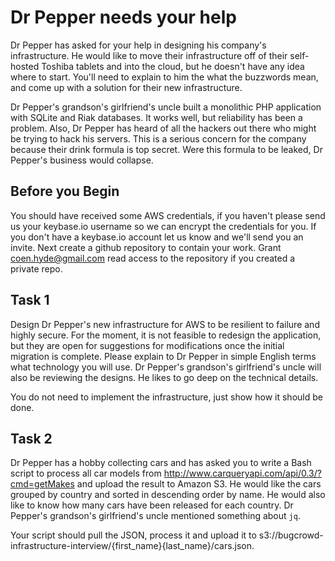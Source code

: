 Dr Pepper needs your help
=========================

Dr Pepper has asked for your help in designing his company's infrastructure. He would like to move their infrastructure off of their self-hosted Toshiba tablets and into the cloud, but he doesn't have any idea where to start. You'll need to explain to him the what the buzzwords mean, and come up with a solution for their new infrastructure.

Dr Pepper's grandson's girlfriend's uncle built a monolithic PHP application with SQLite and Riak databases. It works well, but reliability has been a problem. Also, Dr Pepper has heard of all the hackers out there who might be trying to hack his servers. This is a serious concern for the company because their drink formula is top secret. Were this formula to be leaked, Dr Pepper's business would collapse.

Before you Begin
----------------

You should have received some AWS credentials, if you haven't please send us your keybase.io username so we can encrypt the credentials for you. If you don't have a keybase.io account let us know and we'll send you an invite. Next create a github repository to contain your work. Grant coen.hyde@gmail.com read access to the repository if you created a private repo.

Task 1
------

Design Dr Pepper's new infrastructure for AWS to be resilient to failure and highly secure. For the moment, it is not feasible to redesign the application, but they are open for suggestions for modifications once the initial migration is complete. Please explain to Dr Pepper in simple English terms what technology you will use. Dr Pepper's grandson's girlfriend's uncle will also be reviewing the designs. He likes to go deep on the technical details.

You do not need to implement the infrastructure, just show how it should be done.

Task 2
------

Dr Pepper has a hobby collecting cars and has asked you to write a Bash script to process all car models from http://www.carqueryapi.com/api/0.3/?cmd=getMakes and upload the result to Amazon S3. He would like the cars grouped by country and sorted in descending order by name. He would also like to know how many cars have been released for each country. Dr Pepper's grandson's girlfriend's uncle mentioned something about `jq`.

Your script should pull the JSON, process it and upload it to s3://bugcrowd-infrastructure-interview/{first_name}{last_name}/cars.json.
